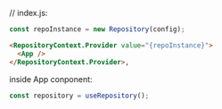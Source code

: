 // index.js:

```typescript
const repoInstance = new Repository(config);
```

```html
<RepositoryContext.Provider value="{repoInstance}">
  <App />
</RepositoryContext.Provider>,
```

inside App conponent:

```typescript
const repository = useRepository();
```
